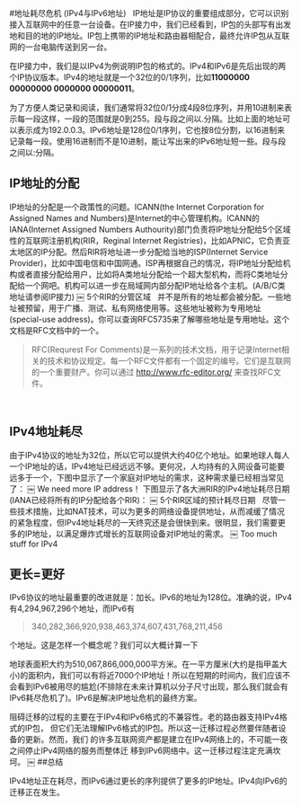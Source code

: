#地址耗尽危机 (IPv4与IPv6地址)
 
IP地址是IP协议的重要组成部分，它可以识别接入互联网中的任意一台设备。在IP接力中，我们已经看到，IP包的头部写有出发地和目的地的IP地址。IP包上携带的IP地址和路由器相配合，最终允许IP包从互联网的一台电脑传送到另一台。

在IP接力中，我们是以IPv4为例说明IP包的格式的。IPv4和IPv6是先后出现的两个IP协议版本。IPv4的地址就是一个32位的0/1序列，比如**11000000 00000000 0000000 00000011**。

为了方便人类记录和阅读，我们通常将32位0/1分成4段8位序列，并用10进制来表示每一段这样，一段的范围就是0到255。段与段之间以.分隔。比如上面的地址可以表示成为192.0.0.3。IPv6地址是128位0/1序列，它也按8位分割，以16进制来记录每一段。使用16进制而不是10进制，能让写出来的IPv6地址短一些。段与段之间以:分隔。
 
## IP地址的分配
IP地址的分配是一个政策性的问题。ICANN(the Internet Corporation for Assigned Names and Numbers)是Internet的中心管理机构。ICANN的IANA(Internet Assigned Numbers
Authourity)部门负责将IP地址分配给5个区域性的互联网注册机构(RIR，Reginal Internet
Registries)，比如APNIC，它负责亚太地区的IP分配。然后RIR将地址进一步分配给当地的ISP(Internet Service Provider)，比如中国电信和中国网通。ISP再根据自己的情况，将IP地址分配给机构或者直接分配给用户，比如将A类地址分配给一个超大型机构，而将C类地址分配给一个网吧。机构可以进一步在局域网内部分配IP地址给各个主机。(A/B/C类地址请参阅IP接力)
￼
5个RIR的分管区域
 
并不是所有的地址都会被分配。一些地址被预留，用于广播、测试、私有网络使用等。这些地址被称为专用地址(special-use
address)。你可以查询RFC5735来了解哪些地址是专用地址。这个文档是RFC文档中的一个。

> RFC(Requrest For Comments)是一系列的技术文档，用于记录Internet相关的技术和协议规定。每一个RFC文件都有一个固定的编号。它们是互联网的一个重要财产。你可以通过
http://www.rfc-editor.org/ 来查找RFC文件。

 
## IPv4地址耗尽

由于IPv4协议的地址为32位，所以它可以提供大约40亿个地址。如果地球人每人一个IP地址的话，IPv4地址已经远远不够。更何况，人均持有的入网设备可能要远多于一个，下图中显示了一个家庭对IP地址的需求，这种需求量已经相当常见了：
￼
We need more IP address！
下图显示了各大洲RIR的IPv4地址耗尽日期 (IANA已经将所有的IP分配给各个RIR)：
￼
5个RIR区域的预计耗尽日期
 
尽管一些技术措施，比如NAT技术，可以为更多的网络设备提供地址，从而减缓了情况的紧急程度，但IPv4地址耗尽的一天终究还是会很快到来。很明显，我们需要更多的IP地址，以满足爆炸式增长的互联网设备对IP地址的需求。
￼
Too much stuff for IPv4
 
## 更长=更好

IPv6协议的地址最重要的改进就是：加长。IPv6的地址为128位。准确的说，IPv4有4,294,967,296个地址，而IPv6有

> 340,282,366,920,938,463,374,607,431,768,211,456

个地址。这是怎样一个概念呢？我们可以大概计算一下

地球表面积大约为510,067,866,000,000平方米。在一平方厘米(大约是指甲盖大小)的面积内，我们可以有将近7000个IP地址！所以在短期的时间内，我们应该不会看到IPv6被用尽的尴尬(不排除在未来计算机以分子尺寸出现，那么我们就会有IPv6耗尽危机了)。IPv6是解决IP地址危机的最终方案。

阻碍迁移的过程的主要在于IPv4和IPv6格式的不兼容性。老的路由器支持IPv4格式的IP包，
但它们无法理解IPv6格式的IP包。所以这一迁移过程必然要伴随者设备的更新。然而，我们
的许多互联网资产都是建立在IPv4网络上的，不可能一夜之间停止IPv4网络的服务而整体迁
移到IPv6网络中。这一迁移过程注定充满坎坷。
￼
##总结

IPv4地址正在耗尽，而IPv6通过更长的序列提供了更多的IP地址。IPv4向IPv6的迁移正在发生。

